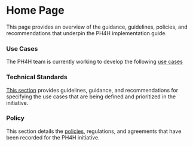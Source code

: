 # Home Page
This page provides an overview of the guidance, guidelines, policies, and recommendations that underpin the PH4H implementation guide.

### Use Cases
The PH4H team is currently working to develop the following <a href="trust_domain_use_cases.html">use cases</a>

### Technical Standards
<a href="trust_domain_specifications.html">This section</a> provides guidelines, guidance, and recommendations for specifying the use cases that are being defined and prioritized in the initiative.

### Policy
This section details the <a href="trust_domain_policy.html">policies</a>, regulations, and agreements that have been recorded for the PH4H initiative.
